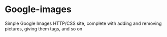 # Google-images
Simple Google Images HTTP/CSS site, complete with adding and removing pictures, giving them tags, and so on
